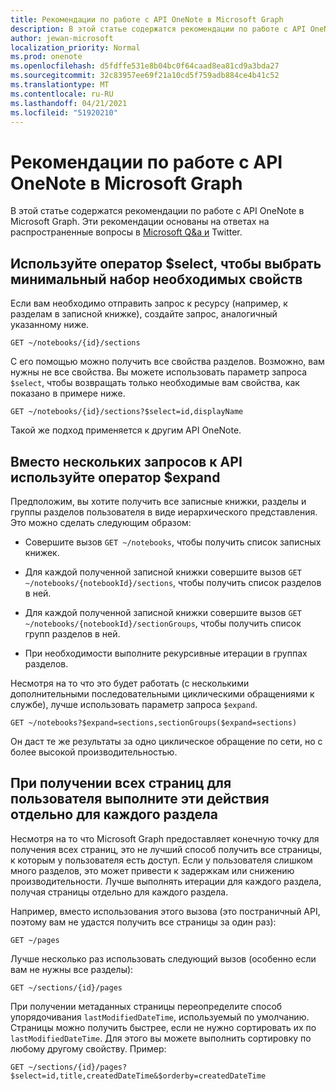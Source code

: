 ```yaml
---
title: Рекомендации по работе с API OneNote в Microsoft Graph
description: В этой статье содержатся рекомендации по работе с API OneNote в Microsoft Graph. Эти рекомендации основаны на ответах на распространенные вопросы в Microsoft Q&a и Twitter.
author: jewan-microsoft
localization_priority: Normal
ms.prod: onenote
ms.openlocfilehash: d5fdffe531e8b04bc0f64caad8ea81cd9a3bda27
ms.sourcegitcommit: 32c83957ee69f21a10cd5f759adb884ce4b41c52
ms.translationtype: MT
ms.contentlocale: ru-RU
ms.lasthandoff: 04/21/2021
ms.locfileid: "51920210"
---
```

# <a name="best-practices-for-working-with-the-onenote-api-in-microsoft-graph"></a>Рекомендации по работе с API OneNote в Microsoft Graph

В этой статье содержатся рекомендации по работе с API OneNote в Microsoft Graph. Эти рекомендации основаны на ответах на распространенные вопросы в [Microsoft Q&a и](/answers/topics/microsoft-graph-notes.html)  Twitter.

## <a name="use-select-to-select-the-minimum-set-of-properties-you-need"></a>Используйте оператор $select, чтобы выбрать минимальный набор необходимых свойств

Если вам необходимо отправить запрос к ресурсу (например, к разделам в записной книжке), создайте запрос, аналогичный указанному ниже.

```http
GET ~/notebooks/{id}/sections
```

С его помощью можно получить все свойства разделов. Возможно, вам нужны не все свойства. Вы можете использовать параметр запроса `$select`, чтобы возвращать только необходимые вам свойства, как показано в примере ниже.

```http
GET ~/notebooks/{id}/sections?$select=id,displayName
```

Такой же подход применяется к другим API OneNote.

## <a name="use-expand-instead-of-making-multiple-api-calls"></a>Вместо нескольких запросов к API используйте оператор $expand

Предположим, вы хотите получить все записные книжки, разделы и группы разделов пользователя в виде иерархического представления. Это можно сделать следующим образом:

* Совершите вызов `GET ~/notebooks`, чтобы получить список записных книжек.

* Для каждой полученной записной книжки совершите вызов `GET ~/notebooks/{notebookId}/sections`, чтобы получить список разделов в ней.

* Для каждой полученной записной книжки совершите вызов `GET ~/notebooks/{notebookId}/sectionGroups`, чтобы получить список групп разделов в ней.

* При необходимости выполните рекурсивные итерации в группах разделов.

Несмотря на то что это будет работать (с несколькими дополнительными последовательными циклическими обращениями к службе), лучше использовать параметр запроса `$expand`. 

```http
GET ~/notebooks?$expand=sections,sectionGroups($expand=sections)
```

Он даст те же результаты за одно циклическое обращение по сети, но с более высокой производительностью.

## <a name="when-getting-all-pages-for-a-user-do-so-for-each-section-separately"></a>При получении всех страниц для пользователя выполните эти действия отдельно для каждого раздела

Несмотря на то что Microsoft Graph предоставляет конечную точку для получения всех страниц, это не лучший способ получить все страницы, к которым у пользователя есть доступ. Если у пользователя слишком много разделов, это может привести к задержкам или снижению производительности. Лучше выполнять итерации для каждого раздела, получая страницы отдельно для каждого раздела.

Например, вместо использования этого вызова (это постраничный API, поэтому вам не удастся получить все страницы за один раз):

```http
GET ~/pages
```

Лучше несколько раз использовать следующий вызов (особенно если вам не нужны все разделы):

```http
GET ~/sections/{id}/pages
```

При получении метаданных страницы переопределите способ упорядочивания `lastModifiedDateTime`, используемый по умолчанию. Страницы можно получить быстрее, если не нужно сортировать их по `lastModifiedDateTime`. Для этого вы можете выполнить сортировку по любому другому свойству. Пример:

```http
GET ~/sections/{id}/pages?$select=id,title,createdDateTime&$orderby=createdDateTime
```